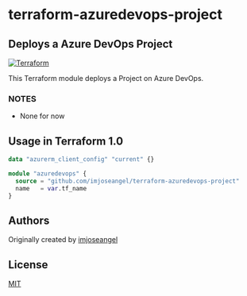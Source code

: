 # terraform-azuredevops-project

## Deploys a Azure DevOps Project

[![Terraform](https://github.com/imjoseangel/terraform-azuredevops-project/actions/workflows/terraform.yml/badge.svg)](https://github.com/imjoseangel/terraform-azuredevops-project/actions/workflows/terraform.yml)

This Terraform module deploys a Project on Azure DevOps.

### NOTES

* None for now

## Usage in Terraform 1.0

```terraform
data "azurerm_client_config" "current" {}

module "azuredevops" {
  source = "github.com/imjoseangel/terraform-azuredevops-project"
  name   = var.tf_name
}
```

## Authors

Originally created by [imjoseangel](http://github.com/imjoseangel)

## License

[MIT](LICENSE)
